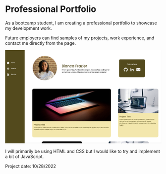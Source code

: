 # Professional Portfolio

As a bootcamp student, I am creating a professional portfolio to showcase my development work.

Future employers can find samples of my projects, work experience, and contact me directly from the page.

<img src= "assets/images/portfolio-page.png" width="700">


I will primarily be using HTML and CSS but I would like to try and implement a bit of JavaScript.

Project date: 10/28/2022